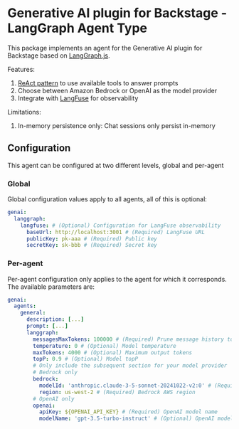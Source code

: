 # Generative AI plugin for Backstage - LangGraph Agent Type

This package implements an agent for the Generative AI plugin for Backstage based on [LangGraph.js](https://github.com/langchain-ai/langgraphjs).

Features:

1. [ReAct pattern](https://react-lm.github.io/) to use available tools to answer prompts
1. Choose between Amazon Bedrock or OpenAI as the model provider
1. Integrate with [LangFuse](https://github.com/langfuse/langfuse) for observability

Limitations:

1. In-memory persistence only: Chat sessions only persist in-memory

## Configuration

This agent can be configured at two different levels, global and per-agent

### Global

Global configuration values apply to all agents, all of this is optional:

```yaml
genai:
  langgraph:
    langfuse: # (Optional) Configuration for LangFuse observability
      baseUrl: http://localhost:3001 # (Required) LangFuse URL
      publicKey: pk-aaa # (Required) Public key
      secretKey: sk-bbb # (Required) Secret key
```

### Per-agent

Per-agent configuration only applies to the agent for which it corresponds. The available parameters are:

```yaml
genai:
  agents:
    general:
      description: [...]
      prompt: [...]
      langgraph:
        messagesMaxTokens: 100000 # (Required) Prune message history to maximum of this number of tokens
        temperature: 0 # (Optional) Model temperature
        maxTokens: 4000 # (Optional) Maximum output tokens
        topP: 0.9 # (Optional) Model topP
        # Only include the subsequent section for your model provider
        # Bedrock only
        bedrock:
          modelId: 'anthropic.claude-3-5-sonnet-20241022-v2:0' # (Required) Bedrock model ID
          region: us-west-2 # (Required) Bedrock AWS region
        # OpenAI only
        openai:
          apiKey: ${OPENAI_API_KEY} # (Required) OpenAI model name
          modelName: 'gpt-3.5-turbo-instruct' # (Optional) OpenAI model name
```
